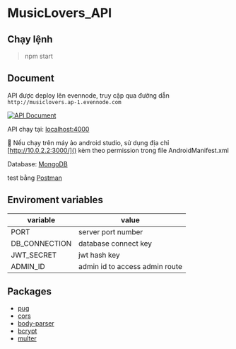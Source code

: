 # MusicLovers_API

## Chạy lệnh

> npm start

## Document
API được deploy lên evennode, truy cập qua đường dẫn `http://musiclovers.ap-1.evennode.com`

[![API Document](https://run.pstmn.io/button.svg)](https://documenter.getpostman.com/view/17748958/2s93Joz6W6)

API chạy tại: [localhost:4000]()

📝 Nếu chạy trên máy ảo android studio, sử dụng địa chỉ [http://10.0.2.2:3000/]() kèm theo permission trong file AndroidManifest.xml

Database: [MongoDB](https://www.mongodb.com)

test bằng [Postman](https://www.postman.com)

## Enviroment variables

| variable      | value                          |
| ------------- | ------------------------------ |
| PORT          | server port number             |
| DB_CONNECTION | database connect key           |
| JWT_SECRET    | jwt hash key                   |
| ADMIN_ID      | admin id to access admin route |

## Packages

- [pug](https://www.npmjs.com/package/pug)
- [cors](https://www.npmjs.com/package/cors)
- [body-parser](https://www.npmjs.com/package/body-parser)
- [bcrypt](https://www.npmjs.com/package/bcrypt)
- [multer](https://www.npmjs.com/package/multer)
